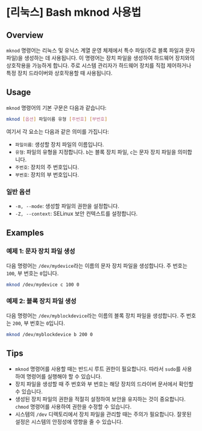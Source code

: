 # [리눅스] Bash mknod 사용법

## Overview
`mknod` 명령어는 리눅스 및 유닉스 계열 운영 체제에서 특수 파일(주로 블록 파일과 문자 파일)을 생성하는 데 사용됩니다. 이 명령어는 장치 파일을 생성하여 하드웨어 장치와의 상호작용을 가능하게 합니다. 주로 시스템 관리자가 하드웨어 장치를 직접 제어하거나 특정 장치 드라이버와 상호작용할 때 사용됩니다.

## Usage
`mknod` 명령어의 기본 구문은 다음과 같습니다:

```bash
mknod [옵션] 파일이름 유형 [주번호] [부번호]
```

여기서 각 요소는 다음과 같은 의미를 가집니다:
- `파일이름`: 생성할 장치 파일의 이름입니다.
- `유형`: 파일의 유형을 지정합니다. `b`는 블록 장치 파일, `c`는 문자 장치 파일을 의미합니다.
- `주번호`: 장치의 주 번호입니다.
- `부번호`: 장치의 부 번호입니다.

### 일반 옵션
- `-m, --mode`: 생성할 파일의 권한을 설정합니다.
- `-Z, --context`: SELinux 보안 컨텍스트를 설정합니다.

## Examples
### 예제 1: 문자 장치 파일 생성
다음 명령어는 `/dev/mydevice`라는 이름의 문자 장치 파일을 생성합니다. 주 번호는 `100`, 부 번호는 `0`입니다.

```bash
mknod /dev/mydevice c 100 0
```

### 예제 2: 블록 장치 파일 생성
다음 명령어는 `/dev/myblockdevice`라는 이름의 블록 장치 파일을 생성합니다. 주 번호는 `200`, 부 번호는 `0`입니다.

```bash
mknod /dev/myblockdevice b 200 0
```

## Tips
- `mknod` 명령어를 사용할 때는 반드시 루트 권한이 필요합니다. 따라서 `sudo`를 사용하여 명령어를 실행해야 할 수 있습니다.
- 장치 파일을 생성할 때 주 번호와 부 번호는 해당 장치의 드라이버 문서에서 확인할 수 있습니다.
- 생성된 장치 파일의 권한을 적절히 설정하여 보안을 유지하는 것이 중요합니다. `chmod` 명령어를 사용하여 권한을 수정할 수 있습니다.
- 시스템의 `/dev` 디렉토리에서 장치 파일을 관리할 때는 주의가 필요합니다. 잘못된 설정은 시스템의 안정성에 영향을 줄 수 있습니다.